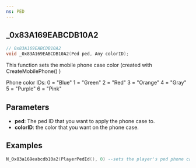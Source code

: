 ```yaml
---
ns: PED
---
```

## _0x83A169EABCDB10A2

```c
// 0x83A169EABCDB10A2
void _0x83A169EABCDB10A2(Ped ped, Any colorID);
```
This function sets the mobile phone case color (created with CreateMobilePhone() )

Phone color IDs:
0 = "Blue"
1 = "Green"
2 = "Red"
3 = "Orange"
4 = "Gray"
5 = "Purple"
6 = "Pink"

## Parameters
* **ped**: The ped ID that you want to apply the phone case to.
* **colorID**: the color that you want on the phone case.


## Examples

```lua
N_0x83a169eabcdb10a2(PlayerPedId(), 0) --sets the player's ped phone case color to Blue
```
